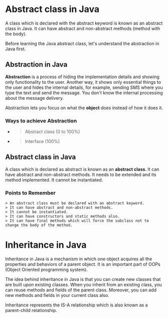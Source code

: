 # Abstract class in Java
A class which is declared with the abstract keyword is known as an abstract class in Java. It can have abstract and non-abstract methods (method with the body).

Before learning the Java abstract class, let's understand the abstraction in Java first.

## Abstraction in Java
**Abstraction** is a process of hiding the implementation details and showing only functionality to the user.
Another way, it shows only essential things to the user and hides the internal details, for example, sending SMS where you type the text and send the message. You don't know the internal processing about the message delivery.

Abstraction lets you focus on what the **object** does instead of how it does it.

### Ways to achieve Abstraction
 - > Abstract class (0 to 100%)
 - > Interface (100%)

## Abstract class in Java
A class which is declared as abstract is known as an **abstract class**. It can have abstract and non-abstract methods. It needs to be extended and its method implemented. It cannot be instantiated.

### Points to Remember
    > An abstract class must be declared with an abstract keyword.
    > It can have abstract and non-abstract methods.
    > It cannot be instantiated.
    > It can have constructors and static methods also.
    > It can have final methods which will force the subclass not to change the body of the method.
    
# Inheritance in Java
Inheritance in Java is a mechanism in which one object acquires all the properties and behaviors of a parent object. It is an important part of OOPs (Object Oriented programming system).

The idea behind inheritance in Java is that you can create new classes that are built upon existing classes. When you inherit from an existing class, you can reuse methods and fields of the parent class. Moreover, you can add new methods and fields in your current class also.

Inheritance represents the IS-A relationship which is also known as a parent-child relationship.